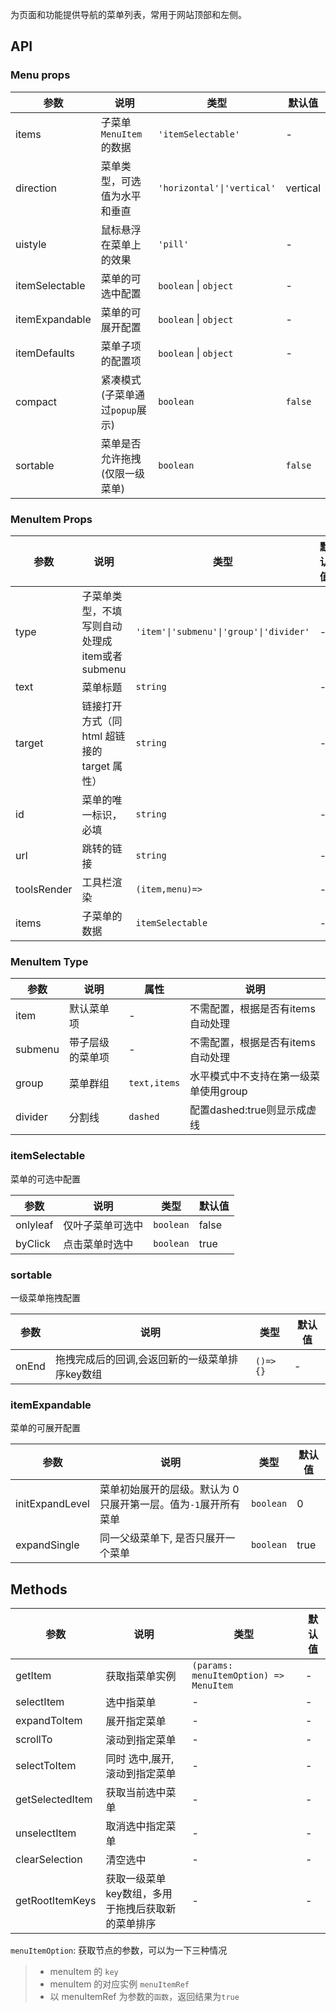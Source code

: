 为页面和功能提供导航的菜单列表，常用于网站顶部和左侧。

## API

### Menu props

| 参数           | 说明                            | 类型                       | 默认值   |
| -------------- | ------------------------------- | -------------------------- | -------- |
| items          | 子菜单`MenuItem`的数据          | `'itemSelectable'`         | -        |
| direction      | 菜单类型，可选值为水平和垂直    | `'horizontal'\|'vertical'` | vertical |
| uistyle        | 鼠标悬浮在菜单上的效果          | `'pill'`                   | -        |
| itemSelectable | 菜单的可选中配置                | `boolean` \| `object`      | -        |
| itemExpandable | 菜单的可展开配置                | `boolean` \| `object`      | -        |
| itemDefaults   | 菜单子项的配置项                | `boolean` \| `object`      | -        |
| compact        | 紧凑模式(子菜单通过`popup`展示) | `boolean`                  | `false`  |
| sortable        | 菜单是否允许拖拽(仅限一级菜单) | `boolean`                  | `false`  |

### MenuItem Props

| 参数        | 说明                                         | 类型             | 默认值 |
| ----------- | -------------------------------------------- | ---------------- | ----------- |
| type       | 子菜单类型，不填写则自动处理成item或者submenu                                 | `'item'\|'submenu'\|'group'\|'divider'` | -      |
| text        | 菜单标题                                     | `string`         | -      |
| target      | 链接打开方式（同 html 超链接的 target 属性） | `string`         | -      |
| id          | 菜单的唯一标识，必填                         | `string`         | -      |
| url         | 跳转的链接                                   | `string`         | -      |
| toolsRender | 工具栏渲染                                   | `(item,menu)=>`  | -      |
| items       | 子菜单的数据                                 | `itemSelectable` | -      |



### MenuItem Type


| 参数     | 说明             | 属性      | 说明 |
| -------- | ---------------- | --------- | ------------- |
| item | 默认菜单项 | - | 不需配置，根据是否有items自动处理 | 
| submenu  | 带子层级的菜单项   | - | 不需配置，根据是否有items自动处理 | 
| group | 菜单群组 | `text,items` | 水平模式中不支持在第一级菜单使用group | 
| divider  | 分割线   | `dashed` | 配置dashed:true则显示成虚线 | 

### itemSelectable

菜单的可选中配置

| 参数     | 说明             | 类型      | 默认值 |
| -------- | ---------------- | --------- | ------ |
| onlyleaf | 仅叶子菜单可选中 | `boolean` | false  |
| byClick  | 点击菜单时选中   | `boolean` | true   |

### sortable

一级菜单拖拽配置

| 参数     | 说明             | 类型      | 默认值 |
| -------- | ---------------- | --------- | ------ |
| onEnd | 拖拽完成后的回调,会返回新的一级菜单排序key数组 | `()=>{}` | -  |

### itemExpandable

菜单的可展开配置

| 参数 | 说明 | 类型 | 默认值 |
| --- | --- | --- | --- |
| initExpandLevel | 菜单初始展开的层级。默认为 0 只展开第一层。值为`-1`展开所有菜单 | `boolean` | 0 |
| expandSingle | 同一父级菜单下, 是否只展开一个菜单 | `boolean` | true |

## Methods

| 参数 | 说明 | 类型 | 默认值 |
| --- | --- | --- | --- |
| getItem | 获取指菜单实例 | `(params: menuItemOption) => MenuItem` | - |
| selectItem | 选中指菜单 | - | - |
| expandToItem | 展开指定菜单 | - | - |
| scrollTo | 滚动到指定菜单 | - | - |
| selectToItem | 同时 选中,展开,滚动到指定菜单 | - | - |
| getSelectedItem | 获取当前选中菜单 | - | - |
| unselectItem | 取消选中指定菜单 | - | - |
| clearSelection | 清空选中 | - | - |
| getRootItemKeys | 获取一级菜单key数组，多用于拖拽后获取新的菜单排序 | - | - |

`menuItemOption`: 获取节点的参数，可以为一下三种情况

> - menuItem 的 `key`
> - menuItem 的对应实例 `menuItemRef`
> - 以 menuItemRef 为参数的`函数`，返回结果为`true`
